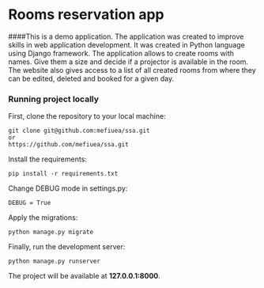 # Rooms reservation app
####This is a demo application. The application was created to improve skills in web application development. It was created in Python language using Django framework.
The application allows to create rooms with names. Give them a size and decide if a projector is available in the room.
The website also gives access to a list of all created rooms from where they can be edited, deleted and booked for a given day.

### Running project locally

First, clone the repository to your local machine:

```
git clone git@github.com:mefiuea/ssa.git
or
https://github.com/mefiuea/ssa.git
```

Install the requirements:

```
pip install -r requirements.txt

```

Change DEBUG mode in settings.py:

```
DEBUG = True
```

Apply the migrations:

```
python manage.py migrate
```

Finally, run the development server:

```
python manage.py runserver
```

The project will be available at **127.0.0.1:8000**.
